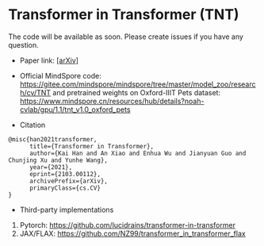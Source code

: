 # Transformer in Transformer (TNT)
The code will be available as soon. Please create issues if you have any question.

- Paper link: [[arXiv]](https://arxiv.org/abs/2103.00112)
- Official MindSpore code: https://gitee.com/mindspore/mindspore/tree/master/model_zoo/research/cv/TNT and pretrained weights on Oxford-IIIT Pets dataset: https://www.mindspore.cn/resources/hub/details?noah-cvlab/gpu/1.1/tnt_v1.0_oxford_pets

- Citation
```
@misc{han2021transformer,
      title={Transformer in Transformer}, 
      author={Kai Han and An Xiao and Enhua Wu and Jianyuan Guo and Chunjing Xu and Yunhe Wang},
      year={2021},
      eprint={2103.00112},
      archivePrefix={arXiv},
      primaryClass={cs.CV}
}
```

- Third-party implementations
1. Pytorch: https://github.com/lucidrains/transformer-in-transformer
2. JAX/FLAX: https://github.com/NZ99/transformer_in_transformer_flax
